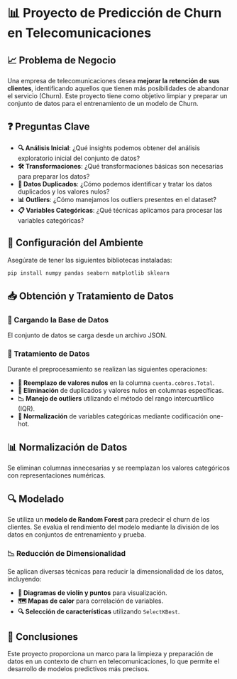 # 📊 Proyecto de Predicción de Churn en Telecomunicaciones

## 📈 Problema de Negocio
Una empresa de telecomunicaciones desea **mejorar la retención de sus clientes**, identificando aquellos que tienen más posibilidades de abandonar el servicio (Churn). Este proyecto tiene como objetivo limpiar y preparar un conjunto de datos para el entrenamiento de un modelo de Churn.

## ❓ Preguntas Clave
- **🔍 Análisis Inicial**: ¿Qué insights podemos obtener del análisis exploratorio inicial del conjunto de datos?
- **🛠️ Transformaciones**: ¿Qué transformaciones básicas son necesarias para preparar los datos?
- **🔎 Datos Duplicados**: ¿Cómo podemos identificar y tratar los datos duplicados y los valores nulos?
- **📊 Outliers**: ¿Cómo manejamos los outliers presentes en el dataset?
- **📋 Variables Categóricas**: ¿Qué técnicas aplicamos para procesar las variables categóricas?

## 🚀 Configuración del Ambiente
Asegúrate de tener las siguientes bibliotecas instaladas:
```bash
pip install numpy pandas seaborn matplotlib sklearn
```

## 📥 Obtención y Tratamiento de Datos
### 📂 Cargando la Base de Datos
El conjunto de datos se carga desde un archivo JSON.

### 🧹 Tratamiento de Datos
Durante el preprocesamiento se realizan las siguientes operaciones:
- **🧽 Reemplazo de valores nulos** en la columna `cuenta.cobros.Total`.
- **🚫 Eliminación** de duplicados y valores nulos en columnas específicas.
- **📉 Manejo de outliers** utilizando el método del rango intercuartílico (IQR).
- **🔄 Normalización** de variables categóricas mediante codificación one-hot.

## 📊 Normalización de Datos
Se eliminan columnas innecesarias y se reemplazan los valores categóricos con representaciones numéricas.

## 🔍 Modelado
Se utiliza un **modelo de Random Forest** para predecir el churn de los clientes. Se evalúa el rendimiento del modelo mediante la división de los datos en conjuntos de entrenamiento y prueba.

### 📉 Reducción de Dimensionalidad
Se aplican diversas técnicas para reducir la dimensionalidad de los datos, incluyendo:
- **🎨 Diagramas de violín y puntos** para visualización.
- **🗺️ Mapas de calor** para correlación de variables.
- **🔍 Selección de características** utilizando `SelectKBest`.

## 📝 Conclusiones
Este proyecto proporciona un marco para la limpieza y preparación de datos en un contexto de churn en telecomunicaciones, lo que permite el desarrollo de modelos predictivos más precisos.
